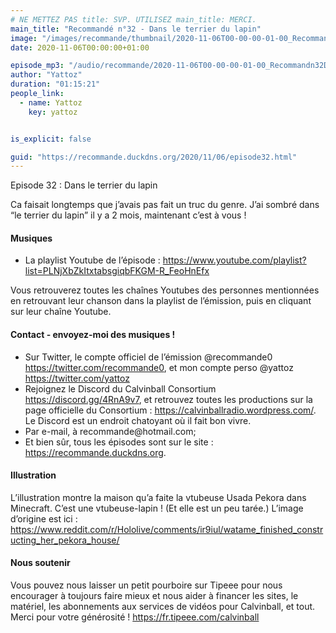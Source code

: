 ```yaml
---
# NE METTEZ PAS title: SVP. UTILISEZ main_title: MERCI.
main_title: "Recommandé n°32 - Dans le terrier du lapin"
image: "/images/recommande/thumbnail/2020-11-06T00-00-00-01-00_Recommandn32Dansleterrierdulapin.jpg"
date: 2020-11-06T00:00:00+01:00

episode_mp3: "/audio/recommande/2020-11-06T00-00-00-01-00_Recommandn32Dansleterrierdulapin.mp3"
author: "Yattoz"
duration: "01:15:21"
people_link: 
  - name: Yattoz
    key: yattoz


is_explicit: false

guid: "https://recommande.duckdns.org/2020/11/06/episode32.html"
---
```


<PodcastHeader/>

<!-- ECRIRE LA DESCRIPTION DE L'EPISODE SOUS CETTE LIGNE -->


 Episode 32 : Dans le terrier du lapin 

<p>Ca faisait longtemps que j’avais pas fait un truc du genre. J’ai sombré dans “le terrier du lapin” il y a 2 mois, maintenant c’est à vous !</p>

<h4>Musiques</h4>

<ul>
  <li>La playlist Youtube de l’épisode : <a href="https://www.youtube.com/playlist?list=PLNjXbZkItxtabsgiqbFKGM-R_FeoHnEfx" rel="nofollow">https://www.youtube.com/playlist?list=PLNjXbZkItxtabsgiqbFKGM-R_FeoHnEfx</a></li>
</ul>

<p>Vous retrouverez toutes les chaînes Youtubes des personnes mentionnées en retrouvant leur chanson dans la playlist de l’émission, puis en cliquant sur leur chaîne Youtube.</p>

<h4>Contact - envoyez-moi des musiques !</h4>

<ul>
  <li>Sur Twitter, le compte officiel de l’émission @recommande0 <a href="https://twitter.com/recommande0" rel="nofollow">https://twitter.com/recommande0</a>, et mon compte perso @yattoz <a href="https://twitter.com/yattoz" rel="nofollow">https://twitter.com/yattoz</a></li>
  <li>Rejoignez le Discord du Calvinball Consortium <a href="https://discord.gg/4RnA9v7" rel="nofollow">https://discord.gg/4RnA9v7</a>, et retrouvez toutes les productions sur la page officielle du Consortium : <a href="https://calvinballradio.wordpress.com/" rel="nofollow">https://calvinballradio.wordpress.com/</a>. Le Discord est un endroit chatoyant où il fait bon vivre.</li>
  <li>Par e-mail, à recommande@hotmail.com;</li>
  <li>Et bien sûr, tous les épisodes sont sur le site : <a href="https://recommande.duckdns.org" rel="nofollow">https://recommande.duckdns.org</a>.</li>
</ul>

<h4>Illustration</h4>

<p>L’illustration montre la maison qu’a faite la vtubeuse Usada Pekora dans Minecraft. C’est une vtubeuse-lapin ! (Et elle est un peu tarée.) L’image d’origine est ici : <a href="https://www.reddit.com/r/Hololive/comments/ir9iul/watame_finished_constructing_her_pekora_house/" rel="nofollow">https://www.reddit.com/r/Hololive/comments/ir9iul/watame_finished_constructing_her_pekora_house/</a></p>

<h4>Nous soutenir</h4>

<p>Vous pouvez nous laisser un petit pourboire sur Tipeee pour nous encourager à toujours faire mieux et nous aider à financer les sites, le matériel, les abonnements aux services de vidéos pour Calvinball, et tout. Merci pour votre générosité ! <a href="https://fr.tipeee.com/calvinball" rel="nofollow">https://fr.tipeee.com/calvinball</a></p>



